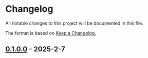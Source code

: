 # Changelog

All notable changes to this project will be documented in this file.

The format is based on [Keep a Changelog](https://keepachangelog.com/en/1.0.0/),

## [0.1.0.0](https://github.com/actuate-rs/actuate/compare/aztecs-transform-v0.1.0.0) - 2025-2-7
